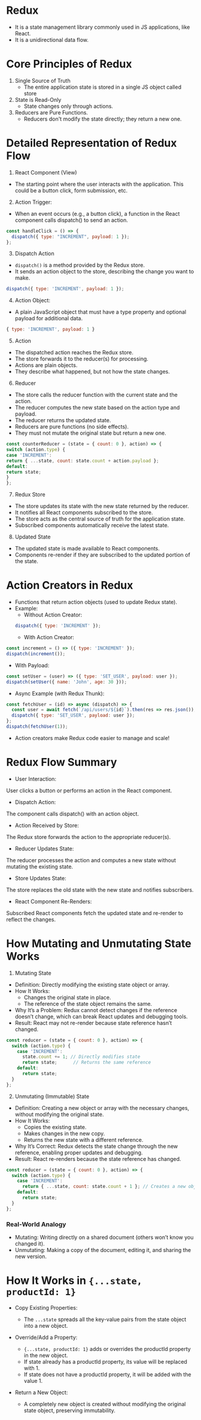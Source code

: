 # Redux

- It is a state management library commonly used in JS applications, like React.
- It is a unidirectional data flow.

# Core Principles of Redux

1. Single Source of Truth
   - The entire application state is stored in a single JS object called store
2. State is Read-Only
   - State changes only through actions.
3. Reducers are Pure Functions.
   - Reducers don't modify the state directly; they return a new one.

# Detailed Representation of Redux Flow

1. React Component (View)
- The starting point where the user interacts with the application. This could be a button click, form submission, etc.
2. Action Trigger:
- When an event occurs (e.g., a button click), a function in the React component calls dispatch() to send an action.

```js
const handleClick = () => {
  dispatch({ type: "INCREMENT", payload: 1 });
};
```

3. Dispatch Action
- ```dispatch()``` is a method provided by the Redux store.
- It sends an action object to the store, describing the change you want to make.

```js
dispatch({ type: 'INCREMENT', payload: 1 });
```

4. Action Object:

- A plain JavaScript object that must have a type property and optional payload for additional data.

```js
{ type: 'INCREMENT', payload: 1 }
```

5. Action
- The dispatched action reaches the Redux store.
- The store forwards it to the reducer(s) for processing.
- Actions are plain objects.
- They describe what happened, but not how the state changes. 

6. Reducer
- The store calls the reducer function with the current state and the action.
- The reducer computes the new state based on the action type and payload.
- The reducer returns the updated state.
- Reducers are pure functions (no side effects).
- They must not mutate the original state but return a new one.

```js
const counterReducer = (state = { count: 0 }, action) => {
switch (action.type) {
case 'INCREMENT':
return { ...state, count: state.count + action.payload };
default:
return state;
}
};
```

7. Redux Store
- The store updates its state with the new state returned by the reducer.
- It notifies all React components subscribed to the store.
- The store acts as the central source of truth for the application state.
- Subscribed components automatically receive the latest state.

8. Updated State
- The updated state is made available to React components.
- Components re-render if they are subscribed to the updated portion of the state.

# Action Creators in Redux

- Functions that return action objects (used to update Redux state).
- Example:
  - Without Action Creator:
  ```js
  dispatch({ type: 'INCREMENT' });
  ```
  - With Action Creator:

```js
const increment = () => ({ type: 'INCREMENT' });
dispatch(increment());
```

   - With Payload:

```js
const setUser = (user) => ({ type: 'SET_USER', payload: user });
dispatch(setUser({ name: 'John', age: 30 }));
```

 - Async Example (with Redux Thunk):

```js
const fetchUser = (id) => async (dispatch) => {
  const user = await fetch(`/api/users/${id}`).then(res => res.json());
  dispatch({ type: 'SET_USER', payload: user });
};
dispatch(fetchUser(1));
```

- Action creators make Redux code easier to manage and scale!

# Redux Flow Summary

- User Interaction:

User clicks a button or performs an action in the React component.

- Dispatch Action:

The component calls dispatch() with an action object.

- Action Received by Store:

The Redux store forwards the action to the appropriate reducer(s).

- Reducer Updates State:

The reducer processes the action and computes a new state without mutating the existing state.

- Store Updates State:

The store replaces the old state with the new state and notifies subscribers.

- React Component Re-Renders:

Subscribed React components fetch the updated state and re-render to reflect the changes.

# How Mutating and Unmutating State Works

1. Mutating State

- Definition: Directly modifying the existing state object or array.
- How It Works:
  - Changes the original state in place.
  - The reference of the state object remains the same.
- Why It’s a Problem: Redux cannot detect changes if the reference doesn’t change, which can break React updates and debugging tools.
- Result: React may not re-render because state reference hasn’t changed.

```js
const reducer = (state = { count: 0 }, action) => {
  switch (action.type) {
    case 'INCREMENT':
      state.count += 1; // Directly modifies state
      return state;      // Returns the same reference
    default:
      return state;
  }
};
```

2. Unmutating (Immutable) State

- Definition: Creating a new object or array with the necessary changes, without modifying the original state.
- How It Works:
  - Copies the existing state.
  - Makes changes in the new copy.
  - Returns the new state with a different reference.
- Why It’s Correct: Redux detects the state change through the new reference, enabling proper updates and debugging.
- Result: React re-renders because the state reference has changed.

```js
const reducer = (state = { count: 0 }, action) => {
  switch (action.type) {
    case 'INCREMENT':
      return { ...state, count: state.count + 1 }; // Creates a new object
    default:
      return state;
  }
};
```

### Real-World Analogy

- Mutating: Writing directly on a shared document (others won’t know you changed it).
- Unmutating: Making a copy of the document, editing it, and sharing the new version.

# How It Works in `{...state, productId: 1}`

- Copy Existing Properties:

  - The `...state` spreads all the key-value pairs from the state object into a new object.

- Override/Add a Property:

  - `{...state, productId: 1}` adds or overrides the productId property in the new object.
  - If state already has a productId property, its value will be replaced with 1.
  - If state does not have a productId property, it will be added with the value 1.

- Return a New Object:

  - A completely new object is created without modifying the original state object, preserving immutability.